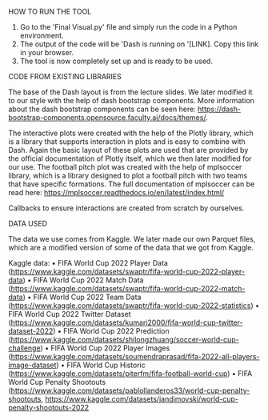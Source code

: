 HOW TO RUN THE TOOL

1. Go to the 'Final Visual.py' file and simply run the code in a Python environment.
2. The output of the code will be 'Dash is running on '[LINK]. Copy this link in your browser.
3. The tool is now completely set up and is ready to be used.


CODE FROM EXISTING LIBRARIES

The base of the Dash layout is from the lecture slides. We later modified it to our style with the help of dash bootstrap components. More information about the dash bootstrap components can be seen here: https://dash-bootstrap-components.opensource.faculty.ai/docs/themes/.

The interactive plots were created with the help of the Plotly library, which is a library that supports interaction in plots and is easy to combine with Dash. Again the basic layout of these plots are used that are provided by the official documentation of Plotly itself, which we then later modified for our use.
The football pitch plot was created with the help of mplsoccer library, which is a library designed to plot a football pitch with two teams that have specific formations.
The full documentation of mplsoccer can be read here: https://mplsoccer.readthedocs.io/en/latest/index.html/

Callbacks to ensure interactions are created from scratch by ourselves.


DATA USED

The data we use comes from Kaggle.
We later made our own Parquet files, which are a modified version of some of the data that we got from Kaggle.

Kaggle data:
• FIFA World Cup 2022 Player Data (https://www.kaggle.com/datasets/swaptr/fifa-world-cup-2022-player-data)
• FIFA World Cup 2022 Match Data (https://www.kaggle.com/datasets/swaptr/fifa-world-cup-2022-match-data)
• FIFA World Cup 2022 Team Data (https://www.kaggle.com/datasets/swaptr/fifa-world-cup-2022-statistics)
• FIFA World Cup 2022 Twitter Dataset (https://www.kaggle.com/datasets/kumari2000/fifa-world-cup-twitter-dataset-2022)
• FIFA World Cup 2022 Prediction (https://www.kaggle.com/datasets/shilongzhuang/soccer-world-cup-challenge)
• FIFA World Cup 2022 Player Images (https://www.kaggle.com/datasets/soumendraprasad/fifa-2022-all-players-image-dataset)
• FIFA World Cup Historic (https://www.kaggle.com/datasets/piterfm/fifa-football-world-cup)
• FIFA World Cup Penalty Shootouts (https://www.kaggle.com/datasets/pablollanderos33/world-cup-penalty-shootouts,
https://www.kaggle.com/datasets/jandimovski/world-cup-penalty-shootouts-2022
